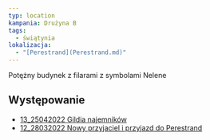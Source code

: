 ```yaml
---
typ: location
kampania: Drużyna B
tags:
  - świątynia
lokalizacja:
  - "[Perestrand](Perestrand.md)"
---
```

Potężny budynek z filarami z symbolami Nelene

## Występowanie
- [13_25042022 Gildia najemników](../sesje/13_25042022%20Gildia%20najemnik%C3%B3w.md)
- [12_28032022 Nowy przyjaciel i przyjazd do Perestrand](../sesje/12_28032022%20Nowy%20przyjaciel%20i%20przyjazd%20do%20Perestrand.md)
